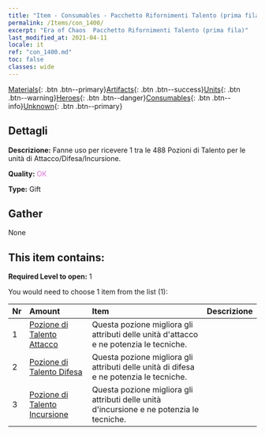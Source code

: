 ```yaml
---
title: "Item - Consumables - Pacchetto Rifornimenti Talento (prima fila)"
permalink: /Items/con_1400/
excerpt: "Era of Chaos  Pacchetto Rifornimenti Talento (prima fila)"
last_modified_at: 2021-04-11
locale: it
ref: "con_1400.md"
toc: false
classes: wide
---
```

 [Materials](/it/Items/){: .btn .btn--primary}[Artifacts](/it/Items/Artifacts/){: .btn .btn--success}[Units](/it/Items/Units/){: .btn .btn--warning}[Heroes](/it/Items/Heroes/){: .btn .btn--danger}[Consumables](/it/Items/Consumables/){: .btn .btn--info}[Unknown](/it/Items/Unknown/){: .btn .btn--primary}

## Dettagli
 **Descrizione:** Fanne uso per ricevere 1 tra le 488 Pozioni di Talento per le unità di Attacco/Difesa/Incursione.

 **Quality:** <span style="color: #DA70D6">OK</span>

 **Type:** Gift

## Gather

  None

## This item contains:

 **Required Level to open:** 1

 You would need to choose 1 item from the list (1):

  | Nr | Amount |     Item    | Descrizione |
  |:---|:-------|:------------|:-----------:|
  | 1 | [Pozione di Talento Attacco](/it/Items/con_786/) | Questa pozione migliora gli attributi delle unità d'attacco e ne potenzia le tecniche. | 
  | 2 | [Pozione di Talento Difesa](/it/Items/con_787/) | Questa pozione migliora gli attributi delle unità di difesa e ne potenzia le tecniche. | 
  | 3 | [Pozione di Talento Incursione](/it/Items/con_788/) | Questa pozione migliora gli attributi delle unità d'incursione e ne potenzia le tecniche. | 
